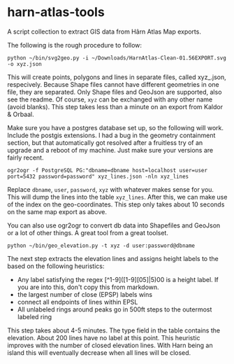 # harn-atlas-tools
A script collection to extract GIS data from Hârn Atlas Map exports.

The following is the rough procedure to follow:
```
python ~/bin/svg2geo.py -i ~/Downloads/HarnAtlas-Clean-01.56EXPORT.svg -o xyz.json
```
This will create points, polygons and lines in separate files, called xyz_<type>.json,
respecively. Because Shape files cannot have different geometries in one file, they
are separated.  Only Shape files and GeoJson are supported, also see the readme.
Of course, `xyz` can be exchanged with any other name (avoid blanks).  This step
takes less than a minute on an export from Kaldor & Orbaal.

Make sure you have a postgres database set up, so the following will work.  Include
the postgis extensions.  I had a bug in the geometry containment section, but that
automatically got resolved after a fruitless try of an upgrade and a reboot of my machine.
Just make sure your versions are fairly recent.

```
ogr2ogr -f PostgreSQL PG:"dbname=dbname host=localhost user=user port=5432 password=password" xyz_lines.json -nln xyz_lines
```
Replace `dbname`, `user`, `password`, `xyz` with whatever makes sense for you. This
will dump the lines into the table `xyz_lines`. After this, we can make use of the
index on the geo-coordinates. This step only takes about 10 seconds on the same map
export as above.

You can also use ogr2ogr to convert db data into Shapefiles and GeoJson or a lot
of other things. A great tool from a great toolset.

```
python ~/bin/geo_elevation.py -t xyz -d user:password@dbname
```

The next step extracts the elevation lines and assigns height labels to the based
on the following heuristics:
* Any label satisfying the regex \[\^1-9\]\(\[1-9\]\[05\]\|5\)00 is a height label.
  If you are into this, don't copy this from markdown.
* the largest number of close (EPSP) labels wins
* connect all endpoints of lines within EPSL
* All unlabeled rings around peaks go in 500ft steps to the outermost labeled ring

This step takes about 4-5 minutes.  The type field in the table contains the elevation.
About 200 lines have no label at this point.  This heuristic improves with the number
of closed elevation lines.  With Harn being an island this will eventually decrease
when all lines will be closed.
